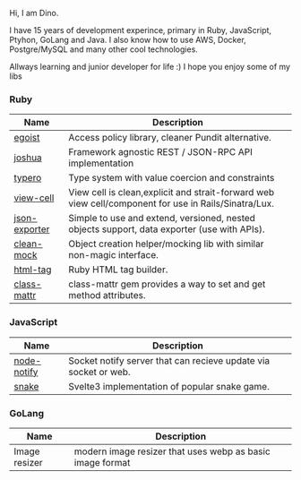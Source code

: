 Hi, I am Dino.

I have 15 years of development experince, primary in Ruby, JavaScript, Ptyhon, GoLang and Java. I also know how to use AWS, Docker, Postgre/MySQL and many other cool technologies.

Allways learning and junior developer for life :) I hope you enjoy some of my libs

### Ruby

| Name | Description
| - | -
| [egoist](https://github.com/dux/egoist) | Access policy library, cleaner Pundit alternative.
| [joshua](https://github.com/dux/joshua) | Framework agnostic REST / JSON-RPC API implementation
| [typero](https://github.com/dux/typero) | Type system with value coercion and constraints
| [view-cell](https://github.com/dux/view-cell) | View cell is clean,explicit and strait-forward web view cell/component for use in Rails/Sinatra/Lux.
| [json-exporter](https://github.com/dux/json-exporter) | Simple to use and extend, versioned, nested objects support, data exporter (use with APIs).
| [clean-mock](https://github.com/dux/clean-mock) | Object creation helper/mocking lib with similar non-magic interface.
| [html-tag](https://github.com/dux/html-tag) | Ruby HTML tag builder.
| [class-mattr](https://github.com/dux/class-mattr) | class-mattr gem provides a way to set and get method attributes.|

### JavaScript

| Name | Description
| - | -
| [node-notify](https://github.com/dux/node-notify)  | Socket notify server that can recieve update via socket or web.
| [snake](https://svelte.dev/repl/f53791fbf4284bf99d7167a6655d0159?version=3.31.0) | Svelte3 implementation of popular snake game.


### GoLang

| Name | Description
| - | -
| Image resizer | modern image resizer that uses webp as basic image format
